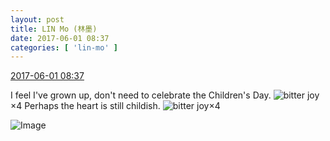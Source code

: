 ```yaml
---
layout: post
title: LIN Mo (林墨)
date: 2017-06-01 08:37
categories: [ 'lin-mo' ]
---
```


<div class="weibo-info">
  <a href="http://weibo.com/6108312042/F5LEdCODv">2017-06-01 08:37</a>
</div>

I feel I've grown up, don't need to celebrate the Children's Day. ![bitter joy](http://img.t.sinajs.cn/t4/appstyle/expression/ext/normal/2c/moren_yunbei_org.png)×4 Perhaps the heart is still childish. ![bitter joy](http://img.t.sinajs.cn/t4/appstyle/expression/ext/normal/2c/moren_yunbei_org.png)×4

<!-- more -->

![Image](https://wx4.sinaimg.cn/mw690/006FnQZYgy1fg5ejartkrj32c02c0qkn.jpg)
